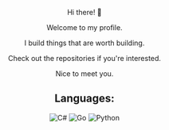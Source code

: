 <div align="center">
  <p>Hi there! 👋</p>
  <p>Welcome to my profile.</p>
  <p>I build things that are worth building.</p>
  <p>Check out the repositories if you're interested.</p>
  <p>Nice to meet you.</p>
</div>

<div align="center">

## Languages:
![C#](https://custom-icon-badges.demolab.com/badge/C%23-%23239120.svg?logo=cshrp&logoColor=white) 
![Go](https://img.shields.io/badge/Go-00ADD8?logo=go&logoColor=white) 
![Python](https://img.shields.io/badge/Python-3776AB?logo=python&logoColor=fff)

</div>

